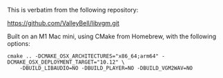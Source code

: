 This is verbatim from the following repository:

https://github.com/ValleyBell/libvgm.git

Built on an M1 Mac mini, using CMake from Homebrew, with the following
options:

```
cmake .. -DCMAKE_OSX_ARCHITECTURES="x86_64;arm64" -DCMAKE_OSX_DEPLOYMENT_TARGET="10.12" \
    -DBUILD_LIBAUDIO=NO -DBUILD_PLAYER=NO -DBUILD_VGM2WAV=NO
```
